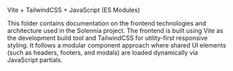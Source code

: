 Vite + TailwindCSS + JavaScript (ES Modules)

This folder contains documentation on the frontend technologies and architecture used in the Solennia project. The frontend is built using Vite as the development build tool and TailwindCSS for utility-first responsive styling. It follows a modular component approach where shared UI elements (such as headers, footers, and modals) are loaded dynamically via JavaScript partials.
